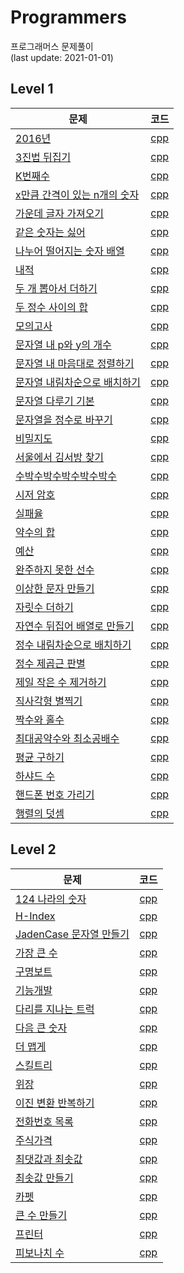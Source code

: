 # Programmers
프로그래머스 문제풀이  
(last update: 2021-01-01)

## Level 1
| 문제 | 코드 |
| ------------- |:-------------:|
| [2016년](https://programmers.co.kr/learn/courses/30/lessons/12901) | [cpp](level1/2016년.cpp)|
| [3진법 뒤집기](https://programmers.co.kr/learn/courses/30/lessons/68935) | [cpp](level1/3진법_뒤집기.cpp)|
| [K번째수]() | [cpp](Programmers/level1/K번째수.cpp)|
| [x만큼 간격이 있는 n개의 숫자]() | [cpp](level1/x만큼_간격이_있는_n개의_숫자.cpp)|
| [가운데 글자 가져오기]() | [cpp](level1/가운데_글자_가져오기.cpp)|
| [같은 숫자는 싫어]() | [cpp](level1/같은_숫자는_싫어.cpp)|
| [나누어 떨어지는 숫자 배열]() | [cpp](level1/나누어_떨어지는_숫자_배열.cpp)|
| [내적]() | [cpp](level1/내적.cpp)|
| [두 개 뽑아서 더하기]() | [cpp](level1/두_개_뽑아서_더하기.cpp)|
| [두 정수 사이의 합]() | [cpp](level1/두_정수_사이의_합.cpp)|
| [모의고사]() | [cpp](Programmers/level1/모의고사.cpp)|
| [문자열 내 p와 y의 개수]() | [cpp](level1/문자열_내_p와_y의_개수.cpp)|
| [문자열 내 마음대로 정렬하기]() | [cpp](level1/문자열_내_마음대로_정렬하기.cpp)|
| [문자열 내림차순으로 배치하기]() | [cpp](level1/문자열_내림차순으로_배치하기.cpp)|
| [문자열 다루기 기본]() | [cpp](level1/문자열_다루기_기본.cpp)|
| [문자열을 정수로 바꾸기]() | [cpp](level1/문자열을_정수로_바꾸기.cpp)|
| [비밀지도]() | [cpp](level1/비밀지도.cpp)|
| [서울에서 김서방 찾기]() | [cpp](level1/서울에서_김서방_찾기.cpp)|
| [수박수박수박수박수박수]() | [cpp](level1/수박수박수박수박수박수.cpp)|
| [시저 암호]() | [cpp](level1/시저_암호.cpp)|
| [실패율]() | [cpp](level1/실패율.cpp)|
| [약수의 합]() | [cpp](level1/약수의_합.cpp)|
| [예산]() | [cpp](level1/예산.cpp)|
| [완주하지 못한 선수]() | [cpp](level1/완주하지_못한_선수.cpp)|
| [이상한 문자 만들기]() | [cpp](level1/이상한_문자_만들기.cpp)|
| [자릿수 더하기]() | [cpp](level1/자릿수_더하기.cpp)|
| [자연수 뒤집어 배열로 만들기]() | [cpp](level1/자연수_뒤집어_배열로_만들기.cpp)|
| [정수 내림차순으로 배치하기]() | [cpp](level1/정수_내림차순으로_배치하기.cpp)|
| [정수 제곱근 판별]() | [cpp](level1/정수_제곱근_판별.cpp)|
| [제일 작은 수 제거하기]() | [cpp](level1/제일_작은_수_제거하기.cpp)|
| [직사각형 별찍기]() | [cpp](level1/직사각형_별찍기.cpp)|
| [짝수와 홀수]() | [cpp](Programmers/level1/짝수와_홀수.cpp)|
| [최대공약수와 최소공배수]() | [cpp](level1/최대공약수와_최소공배수.cpp)|
| [평균 구하기]() | [cpp](level1/평균_구하기.cpp)|
| [하샤드 수]() | [cpp](level1/하샤드_수.cpp)|
| [핸드폰 번호 가리기]() | [cpp](level1/자릿수_더하기.cpp)|
| [행렬의 덧셈]() | [cpp](level1/자릿수_더하기.cpp)|

## Level 2
| 문제 | 코드 |
| ------------- |:-------------:|
| [124 나라의 숫자]() | [cpp](level2/124_나라의_숫자.cpp)|
| [H-Index]() | [cpp](level2/H-Index.cpp)|
| [JadenCase 문자열 만들기]() | [cpp](level2/JadenCase_문자열_만들기.cpp)|
| [가장 큰 수]() | [cpp](level2/가장_큰_수.cpp)|
| [구명보트]() | [cpp](level2/구명보트.cpp)|
| [기능개발]() | [cpp](level2/기능개발.cpp)|
| [다리를 지나는 트럭]() | [cpp](level2/다리를_지나는_트럭.cpp)|
| [다음 큰 숫자]() | [cpp](level2/다음_큰_숫자.cpp)|
| [더 맵게]() | [cpp](level2/더_맵게.cpp)|
| [스킬트리]() | [cpp](level2/스킬트리.cpp)|
| [위장]() | [cpp](level2/위장.cpp)|
| [이진 변환 반복하기]() | [cpp](level2/이진_변환_반복하기.cpp)|
| [전화번호 목록]() | [cpp](level2/전화번호_목록.cpp)|
| [주식가격]() | [cpp](level2/주식가격.cpp)|
| [최댓값과 최솟값]() | [cpp](level2/최댓값과_최솟값.cpp)|
| [최솟값 만들기]() | [cpp](level2/최솟값_만들기.cpp)|
| [카펫]() | [cpp](level2/카펫.cpp)|
| [큰 수 만들기]() | [cpp](level2/큰_수_만들기.cpp)|
| [프린터]() | [cpp](level2/프린터.cpp)|
| [피보나치 수]() | [cpp](level2/피보나치_수.cpp)|
